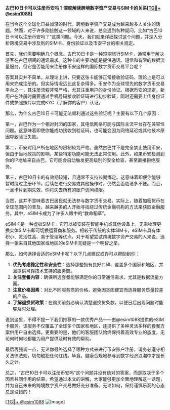 **古巴10日卡可以注册币安吗？深度解读跨境数字资产交易与SIM卡的关系[[TG💪+ @esim1088](https://t.me/s/esim1088)]**

在当今这个全球化日益加深的时代，跨境数字资产交易成为越来越多人关注的话题。然而，对于许多刚接触这一领域的人来说，总会遇到各种疑问，比如“古巴10日卡可以注册币安吗？”这类问题。今天，我们就来详细探讨这个问题，并深入分析跨境交易中涉及到的SIM卡、身份验证以及币安平台的相关规定。

首先，我们需要明确几个概念。古巴10日卡是一种短期旅行SIM卡，通常用于解决游客在古巴期间的通讯需求。这种卡的主要功能是提供通话、短信和有限的数据流量服务，但它是否能用来注册像币安这样的国际数字货币交易平台呢？

答案其实并不简单。从理论上讲，只要这张卡能够正常接收验证码，理论上是可以用来完成注册的。但实际情况远比这复杂得多。币安作为全球领先的数字货币交易平台之一，其注册流程非常严格，尤其注重用户的身份验证。根据币安的规定，新用户在注册时需要通过手机号码接收验证码进行初步验证，同时还需要上传身份证件或护照照片以完成KYC（了解你的客户）认证。

那么，为什么古巴10日卡可能无法顺利通过这些验证呢？主要有以下几个原因：

第一，古巴作为一个相对封闭的国家，其电信网络可能与国际主流平台存在兼容性问题。这意味着即使你能成功接收到验证码，也可能会因为网络延迟或其他技术原因导致验证失败。

第二，币安对用户所在地区的限制较为严格。虽然古巴并不是完全禁止使用币安，但由于当地政策的影响，某些特定功能可能无法正常使用。此外，如果币安检测到你的IP地址来自古巴，它可能会自动触发更高级别的安全检查，甚至直接拒绝服务。

第三，古巴10日卡的有效期较短，且通常不支持长期绑定。这意味着即便你能够暂时绕过注册环节，后续在进行交易或其他操作时，仍然会面临诸多不便。而且，一旦卡片到期失效，你将失去所有的账户访问权限。

当然，这并不意味着古巴居民就无法参与数字货币交易。实际上，随着加密货币在全球范围内的普及，越来越多的人开始寻找绕过传统金融机构的方法来获取金融服务。其中，eSIM卡成为了许多人眼中的“救命稻草”。

eSIM卡是一种虚拟SIM卡，它可以被安装在智能手机或其他设备上，无需物理更换实体SIM卡即可切换运营商和服务。相较于传统的实体SIM卡，eSIM卡具有体积小、灵活性高、易于管理等优点。对于希望尝试跨境数字资产交易的人来说，选择一张来自其他国家或地区的eSIM卡无疑是一个明智之举。

那么，如何选择合适的eSIM卡呢？以下几点建议或许可以帮助到你：

1. **优先考虑稳定性和安全性**：选择那些拥有良好口碑、覆盖多个国家和地区、并且提供可靠技术支持的服务商。
2. **关注套餐内容**：确保所选套餐能够满足你的日常通信需求，尤其是数据流量方面。
3. **注意价格因素**：对比不同服务商的价格，避免因贪图便宜而选择服务质量较差的产品。
4. **了解退换货政策**：在购买前务必确认清楚退换货条款，以便日后出现问题时能够及时处理。

说到这里，不得不提一下我们推荐的一款优秀产品——由@esim1088提供的eSIM卡服务。该服务不仅覆盖了全球多个国家和地区，还提供了多种灵活多样的套餐方案供用户自由选择。更重要的是，他们的客服团队始终保持着高效专业的态度，无论何时何地都能为用户提供及时有效的帮助。

最后再强调一点，无论你最终选择了哪种方式来进行币安账户注册，请务必遵守相关法律法规，切勿触犯任何红线。毕竟，健康合规地参与到数字经济浪潮中才是长久之计。

总之，“古巴10日卡可以注册币安吗”这个问题并没有绝对的答案，而是取决于多个因素共同作用的结果。希望通过本文的讲解，大家能够更加全面地理解这一话题，并为自己未来的跨境数字资产交易做好充分准备。无论如何，保持谨慎乐观的心态总是没错的！

[[TG💪+ @esim1088](https://t.me/s/esim1088) ![Image](https://i.postimg.cc/4NQfJmqS/Snipaste-2025-05-13-00-14-12.png)]